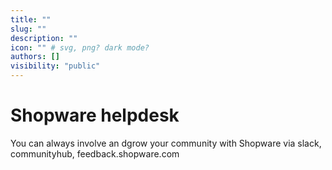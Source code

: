 ```yaml
---
title: ""
slug: ""
description: ""
icon: "" # svg, png? dark mode?
authors: []
visibility: "public"
---
```


# Shopware helpdesk

You can always involve an dgrow your community with Shopware via slack, communityhub, feedback.shopware.com